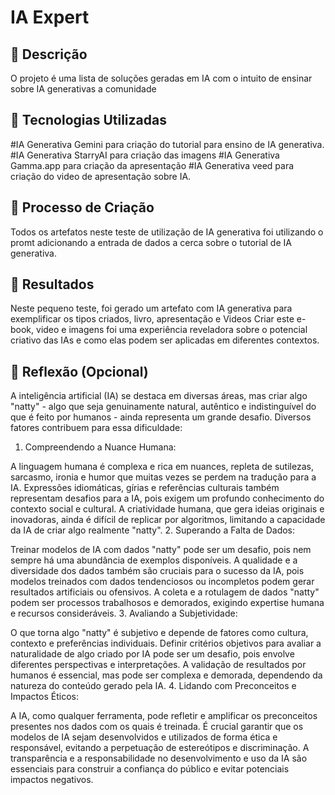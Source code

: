 # IA Expert

## 📒 Descrição
O projeto é uma lista de soluções geradas em IA com o intuito de ensinar sobre IA generativas a comunidade

## 🤖 Tecnologias Utilizadas
#IA Generativa Gemini para criação do tutorial para ensino de IA generativa.
#IA Generativa StarryAI para criação das imagens
#IA Generativa Gamma.app para criação da apresentação
#IA Generativa veed para criação do video de apresentação sobre IA.

## 🧐 Processo de Criação
Todos os artefatos neste teste de utilização de IA generativa foi utilizando o promt adicionando a entrada de dados a cerca sobre o tutorial de IA generativa.

## 🚀 Resultados
Neste pequeno teste, foi gerado um artefato com IA generativa para exemplificar os tipos criados, livro, apresentação e Videos
Criar este e-book, video e imagens foi uma experiência reveladora sobre o potencial criativo das IAs e como elas podem ser aplicadas em diferentes contextos.



## 💭 Reflexão (Opcional)
A inteligência artificial (IA) se destaca em diversas áreas, mas criar algo "natty" - algo que seja genuinamente natural, autêntico e indistinguível do que é feito por humanos - ainda representa um grande desafio. Diversos fatores contribuem para essa dificuldade:

1. Compreendendo a Nuance Humana:

A linguagem humana é complexa e rica em nuances, repleta de sutilezas, sarcasmo, ironia e humor que muitas vezes se perdem na tradução para a IA.
Expressões idiomáticas, gírias e referências culturais também representam desafios para a IA, pois exigem um profundo conhecimento do contexto social e cultural.
A criatividade humana, que gera ideias originais e inovadoras, ainda é difícil de replicar por algoritmos, limitando a capacidade da IA de criar algo realmente "natty".
2. Superando a Falta de Dados:

Treinar modelos de IA com dados "natty" pode ser um desafio, pois nem sempre há uma abundância de exemplos disponíveis.
A qualidade e a diversidade dos dados também são cruciais para o sucesso da IA, pois modelos treinados com dados tendenciosos ou incompletos podem gerar resultados artificiais ou ofensivos.
A coleta e a rotulagem de dados "natty" podem ser processos trabalhosos e demorados, exigindo expertise humana e recursos consideráveis.
3. Avaliando a Subjetividade:

O que torna algo "natty" é subjetivo e depende de fatores como cultura, contexto e preferências individuais.
Definir critérios objetivos para avaliar a naturalidade de algo criado por IA pode ser um desafio, pois envolve diferentes perspectivas e interpretações.
A validação de resultados por humanos é essencial, mas pode ser complexa e demorada, dependendo da natureza do conteúdo gerado pela IA.
4. Lidando com Preconceitos e Impactos Éticos:

A IA, como qualquer ferramenta, pode refletir e amplificar os preconceitos presentes nos dados com os quais é treinada.
É crucial garantir que os modelos de IA sejam desenvolvidos e utilizados de forma ética e responsável, evitando a perpetuação de estereótipos e discriminação.
A transparência e a responsabilidade no desenvolvimento e uso da IA são essenciais para construir a confiança do público e evitar potenciais impactos negativos.
